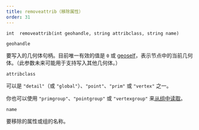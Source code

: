 ```yaml
---
title: removeattrib（移除属性）
order: 31
---
```

`int  removeattrib(int geohandle, string attribclass, string name)`

`geohandle`

要写入的几何体句柄。目前唯一有效的值是 `0` 或 [geoself](geoself.html "返回当前几何体的句柄")，表示节点中的当前几何体。（此参数未来可能用于支持写入其他几何体。）

`attribclass`

可以是 `"detail"`（或 `"global"`）、`"point"`、`"prim"` 或 `"vertex"` 之一。

你也可以使用 `"primgroup"`、`"pointgroup"` 或 `"vertexgroup"` 来[从组中读取](../groups.html "在VEX中，你可以像读取属性一样读取基元/点/顶点组的内容。")。

`name`

要移除的属性或组的名称。